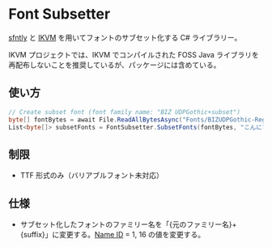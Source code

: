 # Font Subsetter

[sfntly](https://github.com/googlefonts/sfntly) と [IKVM](https://github.com/ikvmnet/ikvm) を用いてフォントのサブセット化する C# ライブラリー。

IKVM プロジェクトでは、IKVM でコンパイルされた FOSS Java ライブラリを再配布しないことを推奨しているが、パッケージには含めている。

## 使い方

```cs
// Create subset font (font family name: "BIZ UDPGothic+subset")
byte[] fontBytes = await File.ReadAllBytesAsync("Fonts/BIZUDPGothic-Regular.ttf");
List<byte[]> subsetFonts = FontSubsetter.SubsetFonts(fontBytes, "こんにちは", suffix:"subset");
```

## 制限

* TTF 形式のみ（バリアブルフォント未対応）

## 仕様

* サブセット化したフォントのファミリー名を「{元のファミリー名}+{suffix}」に変更する。[Name ID](https://learn.microsoft.com/en-us/typography/opentype/spec/name#name-ids) = 1, 16 の値を変更する。
